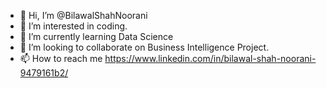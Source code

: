 - 👋 Hi, I’m @BilawalShahNoorani
- 👀 I’m interested in coding.
- 🌱 I’m currently learning Data Science
- 💞️ I’m looking to collaborate on Business Intelligence Project.
- 📫 How to reach me https://www.linkedin.com/in/bilawal-shah-noorani-9479161b2/

<!---
BilawalShahNoorani/BilawalShahNoorani is a ✨ special ✨ repository because its `README.md` (this file) appears on your GitHub profile.
You can click the Preview link to take a look at your changes.
--->
